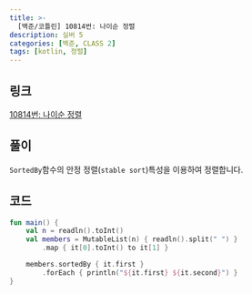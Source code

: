 ```yaml
---
title: >-
  [백준/코틀린] 10814번: 나이순 정렬
description: 실버 5
categories: [백준, CLASS 2]
tags: [kotlin, 정렬]
---
```


## 링크
[10814번: 나이순 정렬](https://www.acmicpc.net/problem/10814)

## 풀이
`SortedBy`함수의 <span class="txt_bg">안정 정렬</span>(`stable sort`)특성을 이용하여 정렬합니다.

## 코드
```kotlin
fun main() {
    val n = readln().toInt()
    val members = MutableList(n) { readln().split(" ") }
        .map { it[0].toInt() to it[1] }

    members.sortedBy { it.first }
        .forEach { println("${it.first} ${it.second}") }
}

```
